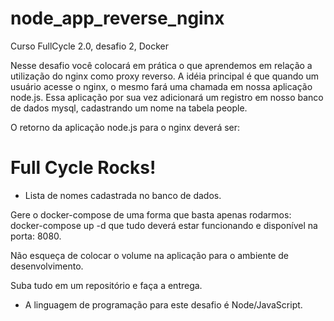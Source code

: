 # node_app_reverse_nginx
Curso FullCycle 2.0, desafio 2, Docker

Nesse desafio você colocará em prática o que aprendemos em relação a utilização do nginx 
como proxy reverso. A idéia principal é que quando um usuário acesse o nginx, o mesmo fará 
uma chamada em nossa aplicação node.js. Essa aplicação por sua vez adicionará um registro em 
nosso banco de dados mysql, cadastrando um nome na tabela people.

O retorno da aplicação node.js para o nginx deverá ser:

<h1>Full Cycle Rocks!</h1>

- Lista de nomes cadastrada no banco de dados.

Gere o docker-compose de uma forma que basta apenas rodarmos: docker-compose up -d que 
tudo deverá estar funcionando e disponível na porta: 8080.

Não esqueça de colocar o volume na aplicação para o ambiente de desenvolvimento. 

Suba tudo em um repositório e faça a entrega.

* A linguagem de programação para este desafio é Node/JavaScript.
